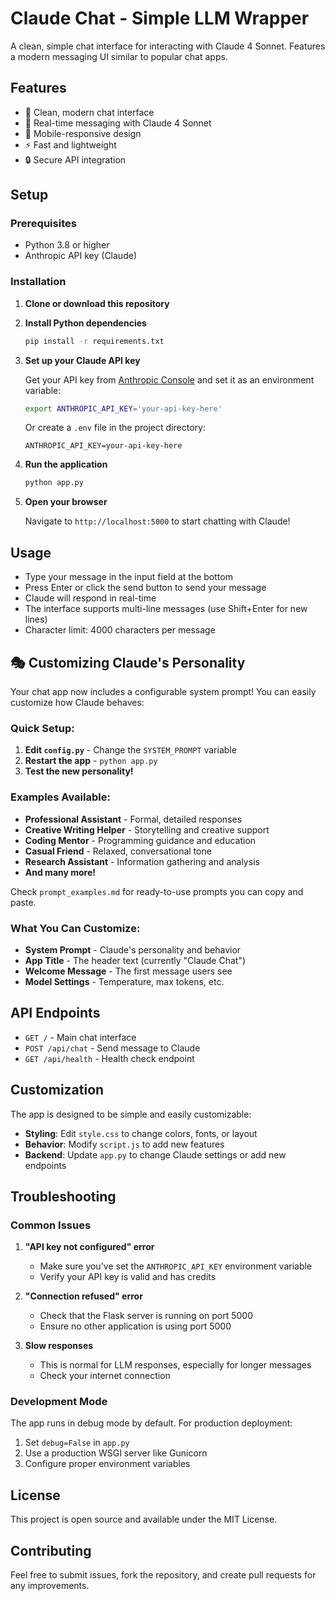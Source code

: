 # Claude Chat - Simple LLM Wrapper

A clean, simple chat interface for interacting with Claude 4 Sonnet. Features a modern messaging UI similar to popular chat apps.

## Features

- 🎨 Clean, modern chat interface
- 💬 Real-time messaging with Claude 4 Sonnet
- 📱 Mobile-responsive design
- ⚡ Fast and lightweight
- 🔒 Secure API integration

## Setup

### Prerequisites

- Python 3.8 or higher
- Anthropic API key (Claude)

### Installation

1. **Clone or download this repository**

2. **Install Python dependencies**
   ```bash
   pip install -r requirements.txt
   ```

3. **Set up your Claude API key**
   
   Get your API key from [Anthropic Console](https://console.anthropic.com/) and set it as an environment variable:
   
   ```bash
   export ANTHROPIC_API_KEY='your-api-key-here'
   ```
   
   Or create a `.env` file in the project directory:
   ```
   ANTHROPIC_API_KEY=your-api-key-here
   ```

4. **Run the application**
   ```bash
   python app.py
   ```

5. **Open your browser**
   
   Navigate to `http://localhost:5000` to start chatting with Claude!

## Usage

- Type your message in the input field at the bottom
- Press Enter or click the send button to send your message
- Claude will respond in real-time
- The interface supports multi-line messages (use Shift+Enter for new lines)
- Character limit: 4000 characters per message

## 🎭 Customizing Claude's Personality

Your chat app now includes a configurable system prompt! You can easily customize how Claude behaves:

### Quick Setup:
1. **Edit `config.py`** - Change the `SYSTEM_PROMPT` variable
2. **Restart the app** - `python app.py`
3. **Test the new personality!**

### Examples Available:
- **Professional Assistant** - Formal, detailed responses
- **Creative Writing Helper** - Storytelling and creative support  
- **Coding Mentor** - Programming guidance and education
- **Casual Friend** - Relaxed, conversational tone
- **Research Assistant** - Information gathering and analysis
- **And many more!**

Check `prompt_examples.md` for ready-to-use prompts you can copy and paste.

### What You Can Customize:
- **System Prompt** - Claude's personality and behavior
- **App Title** - The header text (currently "Claude Chat")
- **Welcome Message** - The first message users see
- **Model Settings** - Temperature, max tokens, etc.

## API Endpoints

- `GET /` - Main chat interface
- `POST /api/chat` - Send message to Claude
- `GET /api/health` - Health check endpoint

## Customization

The app is designed to be simple and easily customizable:

- **Styling**: Edit `style.css` to change colors, fonts, or layout
- **Behavior**: Modify `script.js` to add new features
- **Backend**: Update `app.py` to change Claude settings or add new endpoints

## Troubleshooting

### Common Issues

1. **"API key not configured" error**
   - Make sure you've set the `ANTHROPIC_API_KEY` environment variable
   - Verify your API key is valid and has credits

2. **"Connection refused" error**
   - Check that the Flask server is running on port 5000
   - Ensure no other application is using port 5000

3. **Slow responses**
   - This is normal for LLM responses, especially for longer messages
   - Check your internet connection

### Development Mode

The app runs in debug mode by default. For production deployment:

1. Set `debug=False` in `app.py`
2. Use a production WSGI server like Gunicorn
3. Configure proper environment variables

## License

This project is open source and available under the MIT License.

## Contributing

Feel free to submit issues, fork the repository, and create pull requests for any improvements.
